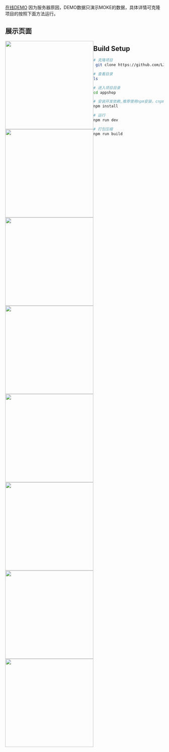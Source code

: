 

[在线DEMO](https://lzxirons.github.io/vue/)
因为服务器原因，DEMO数据只演示MOKE的数据，具体详情可克隆项目的按照下面方法运行。
## 展示页面
<img width="280"  style="float:left" src="https://github.com/LZXIrons/appshop/raw/master/screenshots/首页.jpg"/>
<img width="280"  style="float:left" src="https://github.com/LZXIrons/appshop/raw/master/screenshots/分类页.jpg"/>
<img width="280"  style="float:left" src="https://github.com/LZXIrons/appshop/raw/master/screenshots/购物车页.jpg"/>
<img width="280"  style="float:left" src="https://github.com/LZXIrons/appshop/raw/master/screenshots/用户中心.jpg"/>
<img width="280"  style="float:left" src="https://github.com/LZXIrons/appshop/raw/master/screenshots/品牌页.jpg"/>
<img width="280"  style="float:left" src="https://github.com/LZXIrons/appshop/raw/master/screenshots/列表页.jpg"/>
<img width="280"  style="float:left" src="https://github.com/LZXIrons/appshop/raw/master/screenshots/产品详情页.jpg"/>
<img width="280"  style="float:left" src="https://github.com/LZXIrons/appshop/raw/master/screenshots/登陆中心.jpg"/>

## Build Setup

``` bash
# 克隆项目 
 git clone https://github.com/LZXIrons/appshop.git

# 查看目录
ls

# 进入项目目录
cd appshop

# 安装开发依赖,推荐使用npm安装，cnpm可能会丢包，或者各种兼容性问题
npm install

# 运行
npm run dev

# 打包压缩
npm run build
```

